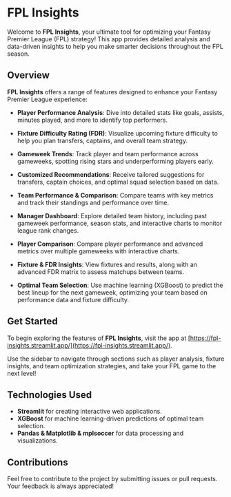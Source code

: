 # FPL Insights

Welcome to **FPL Insights**, your ultimate tool for optimizing your Fantasy Premier League (FPL) strategy! This app provides detailed analysis and data-driven insights to help you make smarter decisions throughout the FPL season.

## Overview

**FPL Insights** offers a range of features designed to enhance your Fantasy Premier League experience:

- **Player Performance Analysis**: Dive into detailed stats like goals, assists, minutes played, and more to identify top performers.
  
- **Fixture Difficulty Rating (FDR)**: Visualize upcoming fixture difficulty to help you plan transfers, captains, and overall team strategy.

- **Gameweek Trends**: Track player and team performance across gameweeks, spotting rising stars and underperforming players early.

- **Customized Recommendations**: Receive tailored suggestions for transfers, captain choices, and optimal squad selection based on data.

- **Team Performance & Comparison**: Compare teams with key metrics and track their standings and performance over time.

- **Manager Dashboard**: Explore detailed team history, including past gameweek performance, season stats, and interactive charts to monitor league rank changes.

- **Player Comparison**: Compare player performance and advanced metrics over multiple gameweeks with interactive charts.

- **Fixture & FDR Insights**: View fixtures and results, along with an advanced FDR matrix to assess matchups between teams.

- **Optimal Team Selection**: Use machine learning (XGBoost) to predict the best lineup for the next gameweek, optimizing your team based on performance data and fixture difficulty.

## Get Started

To begin exploring the features of **FPL Insights**, visit the app at [https://fpl-insights.streamlit.app/](https://fpl-insights.streamlit.app/).

Use the sidebar to navigate through sections such as player analysis, fixture insights, and team optimization strategies, and take your FPL game to the next level!

## Technologies Used

- **Streamlit** for creating interactive web applications.
- **XGBoost** for machine learning-driven predictions of optimal team selection.
- **Pandas & Matplotlib & mplsoccer** for data processing and visualizations.


## Contributions

Feel free to contribute to the project by submitting issues or pull requests. Your feedback is always appreciated!
